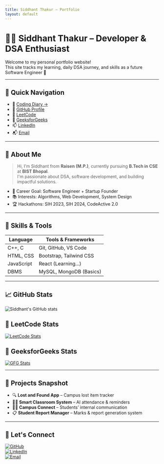 ```yaml
---
title: Siddhant Thakur – Portfolio
layout: default
---
```


# 👨‍💻 Siddhant Thakur – Developer & DSA Enthusiast

Welcome to my personal portfolio website!  
This site tracks my learning, daily DSA journey, and skills as a future Software Engineer 🚀

---

## 📌 Quick Navigation

- 📘 [Coding Diary →](./coding.md)
- 🧠 [GitHub Profile](https://github.com/Siddhantthakur132)
- 🔢 [LeetCode](https://leetcode.com/u/siddhantthakur132/)
- 💚 [GeeksforGeeks](https://www.geeksforgeeks.org/user/siddhantt9ge8/)
- 📫 [LinkedIn](https://www.linkedin.com/in/siddhantthakur132/)
- 📬 [Email](mailto:siddhantthakur132@gmail.com)

---

## 🧠 About Me

> Hi, I’m Siddhant from **Raisen (M.P.)**, currently pursuing **B.Tech in CSE** at **BIST Bhopal**.  
> I'm passionate about DSA, software development, and building impactful solutions.

- 🎯 Career Goal: Software Engineer + Startup Founder  
- 📚 Interests: Algorithms, Web Development, System Design  
- 🏆 Hackathons: SIH 2023, SIH 2024, CodeActive 2.0  

---

## 🧰 Skills & Tools

| Language     | Tools & Frameworks          |
|--------------|-----------------------------|
| C++, C       | Git, GitHub, VS Code        |
| HTML, CSS    | Bootstrap, Tailwind CSS     |
| JavaScript   | React (Learning...)         |
| DBMS         | MySQL, MongoDB (Basics)     |

---

## 📈 GitHub Stats

![Siddhant's GitHub stats](https://github-readme-stats.vercel.app/api?username=Siddhantthakur132&show_icons=true&theme=tokyonight)

## 🧮 LeetCode Stats

[![LeetCode Stats](https://leetcard.jacoblin.cool/siddhantthakur132?theme=dark&font=Karma&ext=activity)](https://leetcode.com/u/siddhantthakur132/)

## 📘 GeeksforGeeks Stats

[![GFG Stats](https://geeks-for-geeks-stats-api.vercel.app/?userName=siddhantt9ge8)](https://www.geeksforgeeks.org/user/siddhantt9ge8/)

---

## 💼 Projects Snapshot

- 🔍 **Lost and Found App** – Campus lost item tracker  
- 👨‍🏫 **Smart Classroom System** – AI attendance & reminders  
- 🧑‍🎓 **Campus Connect** – Students’ internal communication  
- 📋 **Student Report Manager** – Marks & report generation system  

---

## 🔗 Let's Connect

[![GitHub](https://img.shields.io/badge/GitHub-black?style=for-the-badge&logo=github)](https://github.com/Siddhantthakur132)  
[![LinkedIn](https://img.shields.io/badge/LinkedIn-blue?style=for-the-badge&logo=linkedin)](https://www.linkedin.com/in/siddhantthakur132/)  
[![Email](https://img.shields.io/badge/Gmail-red?style=for-the-badge&logo=gmail)](mailto:siddhantthakur132@gmail.com)
